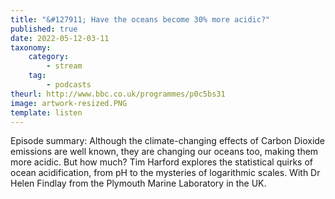 ```yaml
---
title: "&#127911; Have the oceans become 30% more acidic?"
published: true
date: 2022-05-12-03-11
taxonomy:
    category:
        - stream
    tag:
        - podcasts
theurl: http://www.bbc.co.uk/programmes/p0c5bs31
image: artwork-resized.PNG
template: listen
---
```


Episode summary: Although the climate-changing effects of Carbon Dioxide emissions are well known, they are changing our oceans too, making them more acidic. But how much? Tim Harford explores the statistical quirks of ocean acidification, from pH to the mysteries of logarithmic scales. With Dr Helen Findlay from the Plymouth Marine Laboratory in the UK.
